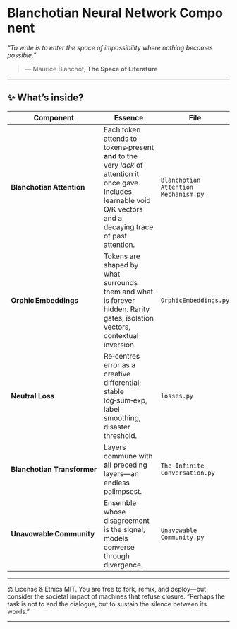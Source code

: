
# Blanchotian Neural Network Component
*“To write is to enter the space of impossibility where nothing becomes possible.”*  
> — Maurice Blanchot, **The Space of Literature**

---

## ✨ What’s inside?

| Component | Essence | File |
|-----------|---------|------|
| **Blanchotian Attention** | Each token attends to tokens‑present **and** to the very *lack* of attention it once gave.  Includes learnable void Q/K vectors and a decaying trace of past attention. | `Blanchotian Attention Mechanism.py` |
| **Orphic Embeddings** | Tokens are shaped by what surrounds them and what is forever hidden.  Rarity gates, isolation vectors, contextual inversion. | `OrphicEmbeddings.py` |
| **Neutral Loss** | Re‑centres error as a creative differential; stable log‑sum‑exp, label smoothing, disaster threshold. | `losses.py` |
| **Blanchotian Transformer** | Layers commune with **all** preceding layers—an endless palimpsest. | `The Infinite Conversation.py` |
| **Unavowable Community** | Ensemble whose disagreement is the signal; models converse through divergence. | `Unavowable Community.py` |

---



⚖️ License & Ethics
MIT. You are free to fork, remix, and deploy—but consider the societal impact of machines that refuse closure.
“Perhaps the task is not to end the dialogue, but to sustain the silence between its words.”

---



